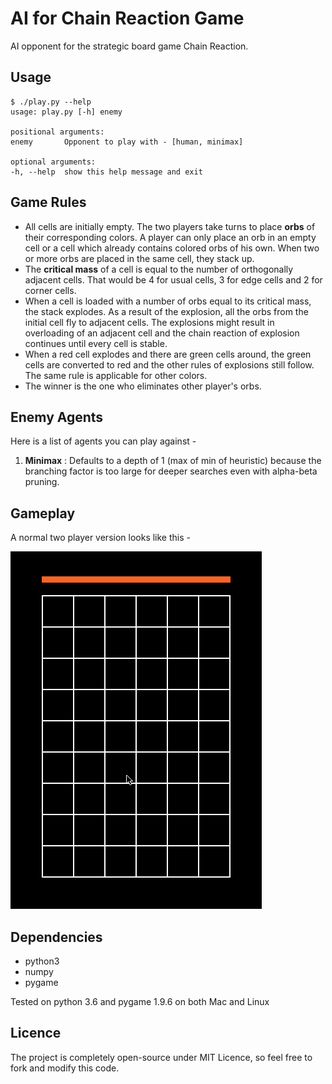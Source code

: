 # AI for Chain Reaction Game
AI opponent for the strategic board game Chain Reaction.

## Usage
    $ ./play.py --help
    usage: play.py [-h] enemy

    positional arguments:
    enemy       Opponent to play with - [human, minimax]

    optional arguments:
    -h, --help  show this help message and exit


## Game Rules
* All cells are initially empty. The two players take turns to place __orbs__ of their corresponding colors. A player can only place an orb in an empty cell or a cell which already contains colored orbs of his own. When two or more orbs are placed in the same cell, they stack up.
* The __critical mass__ of a cell is equal to the number of orthogonally adjacent cells. That would be 4 for usual cells, 3 for edge cells and 2 for corner cells.
* When a cell is loaded with a number of orbs equal to its critical mass, the stack explodes. As a result of the explosion, all the orbs from the initial cell fly to adjacent cells. The explosions might result in overloading of an adjacent cell and the chain reaction of explosion continues until every cell is stable.
* When a red cell explodes and there are green cells around, the green cells are converted to red and the other rules of explosions still follow. The same rule is applicable for other colors.
* The winner is the one who eliminates other player's orbs.


## Enemy Agents
Here is a list of agents you can play against -
1. __Minimax__ : Defaults to a depth of 1 (max of min of heuristic) because the branching factor is too large for deeper searches even with alpha-beta pruning.


## Gameplay
A normal two player version looks like this - 

![](images/two_player.gif)


## Dependencies
* python3
* numpy
* pygame

Tested on python 3.6 and pygame 1.9.6 on both Mac and Linux

## Licence
The project is completely open-source under MIT Licence, so feel free to fork and modify this code. 